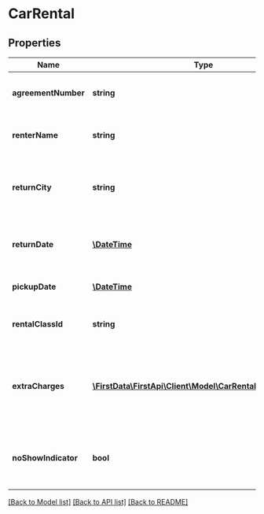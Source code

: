 # CarRental

## Properties
Name | Type | Description | Notes
------------ | ------------- | ------------- | -------------
**agreementNumber** | **string** | The car rental agreement number | [optional] 
**renterName** | **string** | The name of the person renting the car | [optional] 
**returnCity** | **string** | The name of the city where the rental ends and the car is returned | [optional] 
**returnDate** | [**\DateTime**](\DateTime.md) | The date the car rental ends and the car is returned | [optional] 
**pickupDate** | [**\DateTime**](\DateTime.md) | The date the car rental begins | [optional] 
**rentalClassId** | **string** | The classification of the rental car | [optional] 
**extraCharges** | [**\FirstData\FirstApi\Client\Model\CarRentalExtraCharges[]**](CarRentalExtraCharges.md) | Array containing information about charges other than the rental rate. | [optional] 
**noShowIndicator** | **bool** | Indicates if the transaction is related to a no-show charge. | [optional] 

[[Back to Model list]](../README.md#documentation-for-models) [[Back to API list]](../README.md#documentation-for-api-endpoints) [[Back to README]](../README.md)


